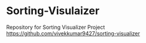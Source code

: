 # Sorting-Visulaizer
Repository for Sorting Visualizer Project
 https://github.com/vivekkumar9427/sorting-visualizer
